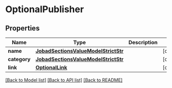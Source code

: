 # OptionalPublisher


## Properties
Name | Type | Description | Notes
------------ | ------------- | ------------- | -------------
**name** | [**JobadSectionsValueModelStrictStr**](JobadSectionsValueModelStrictStr.md) |  | [optional] 
**category** | [**JobadSectionsValueModelStrictStr**](JobadSectionsValueModelStrictStr.md) |  | [optional] 
**link** | [**OptionalLink**](OptionalLink.md) |  | [optional] 

[[Back to Model list]](../README.md#documentation-for-models) [[Back to API list]](../README.md#documentation-for-api-endpoints) [[Back to README]](../README.md)


